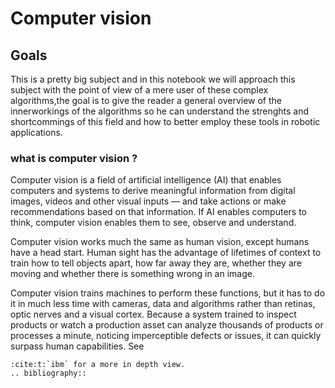 # Computer vision

## Goals
This is a pretty big subject and in this notebook we will approach this subject with the point of view of a mere user of these complex algorithms,the goal is to give the reader a general overview of the innerworkings of the algorithms so he can understand the strenghts and shortcommings of this field and how to better employ these tools in robotic applications.

### what is computer vision ? 

Computer vision is a field of artificial intelligence (AI) that enables computers and systems to derive meaningful information from digital images, videos and other visual inputs — and take actions or make recommendations based on that information. If AI enables computers to think, computer vision enables them to see, observe and understand.

Computer vision works much the same as human vision, except humans have a head start. Human sight has the advantage of lifetimes of context to train how to tell objects apart, how far away they are, whether they are moving and whether there is something wrong in an image.

Computer vision trains machines to perform these functions, but it has to do it in much less time with cameras, data and algorithms rather than retinas, optic nerves and a visual cortex. Because a system trained to inspect products or watch a production asset can analyze thousands of products or processes a minute, noticing imperceptible defects or issues, it can quickly surpass human capabilities.
See 
```
:cite:t:`ibm` for a more in depth view.
.. bibliography::
```







